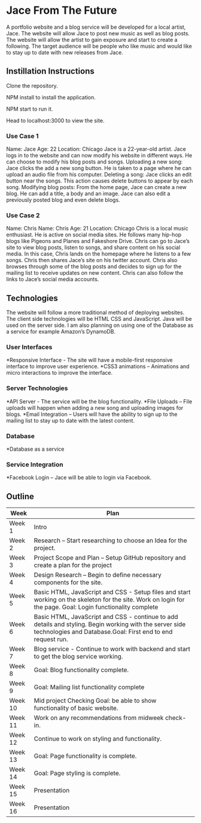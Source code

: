 # Jace From The Future

A portfolio website and a blog service will be developed for a local artist, Jace.
The website will allow Jace to post new music as well as blog posts.
The website will allow the artist to gain exposure and start to create a following.
The target audience will be people who like music and would like to stay up to date with new releases from Jace.

## Instillation Instructions

Clone the repository.

NPM install to install the application.

NPM start to run it.

Head to localhost:3000 to view the site.

### Use Case 1

Name: Jace
Age: 22
Location: Chicago
Jace is a 22-year-old artist. Jace logs in to the website and can now modify his website in different ways. He can choose to modify his blog posts and songs.
Uploading a new song:
Jace clicks the add a new song button. He is taken to a page where he can upload an audio file from his computer.
Deleting a song:
Jace clicks an edit button near the songs. This action causes delete buttons to appear by each song.
Modifying blog posts:
From the home page, Jace can create a new blog. He can add a title, a body and an image.
Jace can also edit a previously posted blog and even delete blogs.

### Use Case 2

Name: Chris
Name: Chris
Age: 21
Location: Chicago
Chris is a local music enthusiast. He is active on social media sites. He follows many hip-hop blogs like Pigeons and Planes and Fakeshore Drive.
Chris can go to Jace’s site to view blog posts, listen to songs, and share content on his social media. In this case, Chris lands on the homepage where he listens to a few songs.
Chris then shares Jace’s site on his twitter account. Chris also browses through some of the blog posts and decides to sign up for the mailing list to receive updates on new content.
Chris can also follow the links to Jace’s social media accounts.

## Technologies

The website will follow a more traditional method of deploying websites.
The client side technologies will be HTML CSS and JavaScript. Java will be used on the server side.
I am also planning on using one of the Database as a service for example Amazon’s DynamoDB.

### User Interfaces
*Responsive Interface - The site will have a mobile-first responsive interface to improve user experience.
*CSS3 animations – Animations and micro interactions to improve the interface.

### Server Technologies
*API Server - The service will be the blog functionality.
*File Uploads – File uploads will happen when adding a new song and uploading images for blogs.
*Email Integration – Users will have the ability to sign up to the mailing list to stay up to date with the latest content.

### Database
*Database as a service

### Service Integration
*Facebook Login – Jace will be able to login via Facebook.


## Outline

Week | Plan
------------ | -------------
Week 1 | Intro
Week 2 | Research – Start researching to choose an Idea for the project.
Week 3 | Project Scope and Plan – Setup GitHub repository and create a plan for the project
Week 4 | Design Research – Begin to define necessary components for the site.
Week 5 | Basic HTML, JavaScript and CSS - Setup files and start working on the skeleton for the site. Work on login for the page. Goal: Login functionality complete
Week 6 | Basic HTML, JavaScript and CSS - continue to add details and styling. Begin working with the server side technologies and Database.Goal: First end to end request run.
Week 7 | Blog service - Continue to work with backend and start to get the blog service working.
Week 8 | Goal: Blog functionality complete.
Week 9 |  Goal: Mailing list functionality complete
Week 10 | Mid project Checking Goal: be able to show functionality of basic website.
Week 11 | Work on any recommendations from midweek check-in.
Week 12 | Continue to work on styling and functionality.
Week 13 | Goal: Page functionality is complete.
Week 14| Goal: Page styling is complete.
Week 15 | Presentation
Week 16 | Presentation
